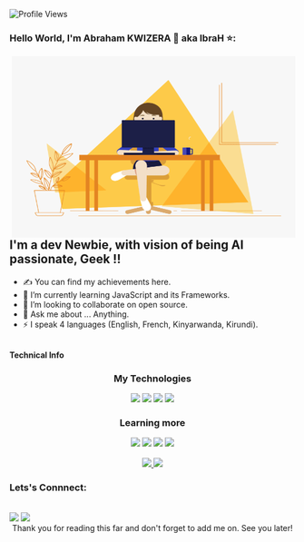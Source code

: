![Profile Views](http://estruyf-github.azurewebsites.net/api/VisitorHit?user=ArijMansour&repo=ArijMansour&countColorcountColor)
### Hello World, I'm Abraham KWIZERA 👋 aka IbraH ⭐:

<img align="right" alt="GIF" src="https://github.com/suchismita004/suchismita004/blob/main/suchismita%20gif.gif?raw=true" width="500" height="320" />

## I'm a dev Newbie, with vision of being AI passionate, Geek !!
- ✍ You can find my achievements here.
- 🌱 I’m currently learning JavaScript and its Frameworks.
- 👯 I’m looking to collaborate on open source.
- 💬 Ask me about ... Anything.
- ⚡  I speak 4 languages (English, French, Kinyarwanda, Kirundi).


</br>

  <summary><b>Technical Info</b></summary>

<div align="center">
<h3>My Technologies</h3>
<img src="https://img.shields.io/badge/-html-rgba(0, 33, 29, 1)?style=for-the-badge&logo=HTML5&logoColor=rgba(0, 125, 93, 1)" target="_blank">
<img src="https://img.shields.io/badge/-css-rgba(0, 33, 29, 1)?style=for-the-badge&logo=CSS3&logoColor=rgba(0, 125, 93, 1)" target="_blank">
<img src="https://img.shields.io/badge/-Javascript-rgba(0, 33, 29, 1)?style=for-the-badge&logo=javascript&logoColor=rgba(0, 125, 93, 1)" target="_blank">
<img src="https://img.shields.io/badge/-nodejs-rgba(0, 33, 29, 1)?style=for-the-badge&logo=node.js&logoColor=rgba(0, 125, 93, 1)" target="_blank">
</div>

<div align="center">
<h3>Learning more</h3>
<img src="https://img.shields.io/badge/-java-rgba(0, 33, 29, 1)?style=for-the-badge&logo=Java&logoColor=rgba(0, 125, 93, 1)" target="_blank">
<img src="https://img.shields.io/badge/-Spring Boot-rgba(0, 33, 29, 1)?style=for-the-badge&logo=SpringBoot&logoColor=rgba(0, 125, 93, 1)" target="_blank">
<img src="https://img.shields.io/badge/-react-rgba(0, 33, 29, 1)?style=for-the-badge&logo=React&logoColor=rgba(0, 125, 93, 1)" target="_blank">
<img src="https://img.shields.io/badge/-Soft Skills-rgba(0, 33, 29, 1)?style=for-the-badge&logo=Soft&logoColor=rgba(0, 125, 93, 1)" target="_blank">
</div>

<br>

<div align="center">
<a href="https://github.com/abraham-kwizera">
<img  height="180em"  src="https://github-readme-stats.vercel.app/api?username=abraham-kwizera&show_icons=true&theme=gotham&include_all_commits=true&count_private=true"/>
<img height="180em" src="https://github-readme-stats.vercel.app/api/top-langs/?username=abraham-kwizera&layout=compact&langs_count=7&theme=gotham"/>
</a>
</div>

### Lets's Connnect: 
<br>
<a href="https://www.linkedin.com/in/abraham-kwizera/" target="_blank"><img  src="https://img.shields.io/badge/-LinkedIn-rgba(0, 33, 29, 1)?style=for-the-badge&logo=linkedin&logoColor=rgba(0, 125, 93, 1)"  target="_blank"></a>
<a href="https://www.instagram.com/kwizera_abraham/" target="_blank"><img src="https://img.shields.io/badge/-Instagram-rgba(0, 33, 29, 1)?style=for-the-badge&logo=instagram&logoColor=rgba(0, 125, 93, 1)"  target="_blank"></a>

<div align="center">
  <b></b>Thank you for reading this far and don't forget to add me on. See you later!
<div>

